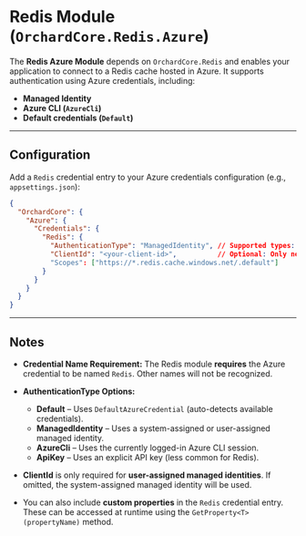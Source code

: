 # Redis Module (`OrchardCore.Redis.Azure`)

The **Redis Azure Module** depends on `OrchardCore.Redis` and enables your application to connect to a Redis cache hosted in Azure.
It supports authentication using Azure credentials, including:

* **Managed Identity**
* **Azure CLI (`AzureCli`)**
* **Default credentials (`Default`)**

---

## Configuration

Add a `Redis` credential entry to your Azure credentials configuration (e.g., `appsettings.json`):

```json
{
  "OrchardCore": {
    "Azure": {
      "Credentials": {
        "Redis": {
          "AuthenticationType": "ManagedIdentity", // Supported types: Default, ManagedIdentity, AzureCli, ApiKey
          "ClientId": "<your-client-id>",          // Optional: Only needed for user-assigned managed identity
          "Scopes": ["https://*.redis.cache.windows.net/.default"]
        }
      }
    }
  }
}
```

---

## Notes

* **Credential Name Requirement:** The Redis module **requires** the Azure credential to be named `Redis`. Other names will not be recognized.
* **AuthenticationType Options:**

  * **Default** – Uses `DefaultAzureCredential` (auto-detects available credentials).
  * **ManagedIdentity** – Uses a system-assigned or user-assigned managed identity.
  * **AzureCli** – Uses the currently logged-in Azure CLI session.
  * **ApiKey** – Uses an explicit API key (less common for Redis).
* **ClientId** is only required for **user-assigned managed identities**. If omitted, the system-assigned managed identity will be used.
* You can also include **custom properties** in the `Redis` credential entry. These can be accessed at runtime using the `GetProperty<T>(propertyName)` method.
